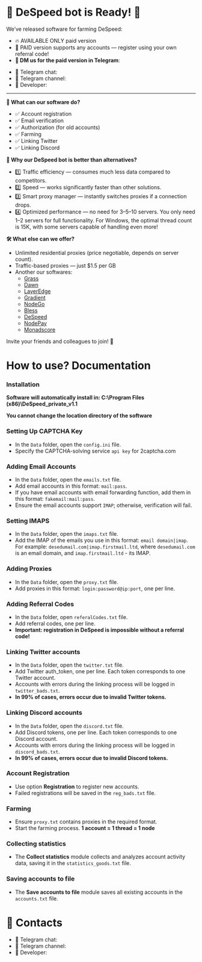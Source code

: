 # 🎉 DeSpeed bot is Ready! 🎉
We’ve released software for farming DeSpeed:

* 🔥 AVAILABLE ONLY paid version
* 💎 PAID version supports any accounts — register using your own referral code!
* **📩 DM us for the paid version in Telegram**: 

- 📩 Telegram chat: 
- 📩 Telegram channel: 
- 📩 Developer: 

- - -

**🚀 What can our software do?**

* ✅ Account registration
* ✅ Email verification
* ✅ Authorization (for old accounts)
* ✅ Farming
* ✅ Linking Twitter
* ✅ Linking Discord

**💪 Why our DeSpeed bot is better than alternatives?**

* 1️⃣ Traffic efficiency — consumes much less data compared to competitors.
* 2️⃣ Speed — works significantly faster than other solutions.
* 3️⃣ Smart proxy manager — instantly switches proxies if a connection drops.
* 4️⃣ Optimized performance — no need for 3–5–10 servers. You only need 1–2 servers for full functionality. For Windows, the optimal thread count is 15K, with some servers capable of handling even more!

**🛠 What else can we offer?**

* Unlimited residential proxies (price negotiable, depends on server count).
* Traffic-based proxies — just $1.5 per GB 
* Another our softwares:
   * [Grass](https://github.com/CryptoDepin/grass-bot)
   * [Dawn](https://github.com/CryptoDepin/dawn-validator-bot)
   * [LayerEdge](https://github.com/CryptoDepin/layeredge-bot)
   * [Gradient](https://github.com/CryptoDepin/gradient-network-bot)
   * [NodeGo](https://github.com/CryptoDepin/nodego-bot)
   * [Bless](https://github.com/CryptoDepin/bless-network-bot)
   * [DeSpeed](https://github.com/CryptoDepin/despeed-bot)
   * [NodePay](https://github.com/CryptoDepin/nodepay-bot)
   * [Monadscore](https://github.com/CryptoDepin/monadscore-bot)

Invite your friends and colleagues to join! 🚀

# How to use? Documentation
### Installation
**Software will automatically install in: C:\Program Files (x86)\DeSpeed_private_v1.1**

**You cannot change the location directory of the software**

### Setting Up CAPTCHA Key
* In the `Data` folder, open the `config.ini` file.
* Specify the CAPTCHA-solving service `api key` for 2captcha.com

### Adding Email Accounts
* In the `Data` folder, open the `emails.txt` file.
* Add email accounts in this format: `mail:pass`. 
* If you have email accounts with email forwarding function, add them in this format: `fakemail:mail:pass`.
* Ensure the email accounts support `IMAP`; otherwise, verification will fail.

### Setting IMAPS
* In the `Data` folder, open the `imaps.txt` file.
* Add the IMAP of the emails you use in this format: `email domain|imap`. For example: `desedumail.com|imap.firstmail.ltd`, where `desedumail.com` is an email domain, and `imap.firstmail.ltd` - its IMAP.

### Adding Proxies
* In the `Data` folder, open the `proxy.txt` file.
* Add proxies in this format: `login:password@ip:port`, one per line.

### Adding Referral Codes
* In the `Data` folder, open `referalCodes.txt` file.
* Add referral codes, one per line.
* **Important: registration in DeSpeed is impossible without a referral code!**

 ### Linking Twitter accounts
* In the `Data` folder, open the `twitter.txt` file.
* Add Twitter auth_token, one per line. Each token corresponds to one Twitter account.
* Accounts with errors during the linking process will be logged in `twitter_bads.txt`.
* **In 99% of cases, errors occur due to invalid Twitter tokens.**

### Linking Discord accounts
* In the `Data` folder, open the `discord.txt` file.
* Add Discord tokens, one per line. Each token corresponds to one Discord account.
* Accounts with errors during the linking process will be logged in `discord_bads.txt`.
*  **In 99% of cases, errors occur due to invalid Discord tokens.** 

### Account Registration
* Use option **Registration** to register new accounts.
* Failed registrations will be saved in the `reg_bads.txt` file.

### Farming
* Ensure `proxy.txt` contains proxies in the required format.
* Start the farming process. **1 account = 1 thread = 1 node**

### Collecting statistics
* The **Collect statistics** module collects and analyzes account activity data, saving it in the `statistics_goods.txt` file.

### Saving accounts to file
* The **Save accounts to file** module saves all existing accounts in the `accounts.txt` file.

# 🔗 Contacts
* 📩 Telegram chat: 
* 📩 Telegram channel: 
* 📩 Developer: 
